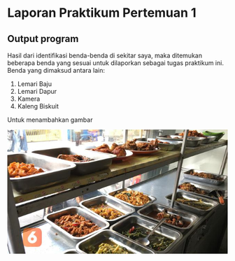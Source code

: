 # Laporan Praktikum Pertemuan 1

## Output program
Hasil dari identifikasi benda-benda di sekitar saya, maka ditemukan beberapa benda yang sesuai untuk dilaporkan sebagai tugas praktikum ini. Benda yang dimaksud antara lain:

1. Lemari Baju
2. Lemari Dapur
3. Kamera
4. Kaleng Biskuit

Untuk menambahkan gambar

<img src="warteg.jpeg">